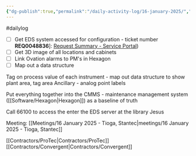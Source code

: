 ```yaml
---
{"dg-publish":true,"permalink":"/daily-activity-log/16-january-2025/","noteIcon":"","created":"2025-01-16T08:19:22.368-06:00"}
---
```


#dailylog 
- [ ] Get EDS system accessed for configuration - ticket number **REQ0048836**]: [Request Summary - Service Portal](https://memphistn.service-now.com/sp?id=order_status&table=sc_request&sys_id=9463914b3b035210191ac8c5e4e45aba)) 
- [ ] Get 3D image of all locations and cabinets
- [ ] Link Ovation alarms to PM's in Hexagon
- [ ] Map out a data structure

Tag on process value of each instrument - map out data structure to show plant area, tag area
Ancillary - analog point labels

Put everything together into the CMMS - maintenance management system ([[Software/Hexagon\|Hexagon]]) as a baseline of truth

Call 66100 to access the enter the EDS server at the library 
Jesus 



Meeting:
	[[Meetings/16 January 2025 - Tioga, Stantec\|meetings/16 January 2025 - Tioga, Stantec]]


[[Contractors/ProTec\|Contractors/ProTec]]
[[Contractors/Convergent\|Contractors/Convergent]]